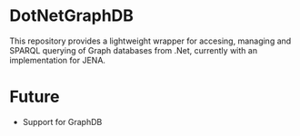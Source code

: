 # DotNetGraphDB

This repository provides a lightweight wrapper for accesing, managing and SPARQL querying of Graph databases from .Net, currently with an implementation for JENA.

# Future
* Support for GraphDB
  
